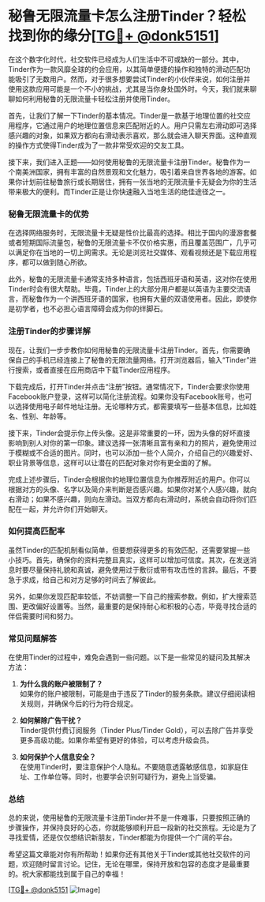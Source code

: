 # 秘鲁无限流量卡怎么注册Tinder？轻松找到你的缘分[[TG💪+ @donk5151](https://t.me/s/donk5151)]

在这个数字化时代，社交软件已经成为人们生活中不可或缺的一部分。其中，Tinder作为一款风靡全球的约会应用，以其简单便捷的操作和独特的滑动匹配功能吸引了无数用户。然而，对于很多想要尝试Tinder的小伙伴来说，如何注册并使用这款应用可能是一个不小的挑战，尤其是当你身处国外时。今天，我们就来聊聊如何利用秘鲁的无限流量卡轻松注册并使用Tinder。

首先，让我们了解一下Tinder的基本情况。Tinder是一款基于地理位置的社交应用程序，它通过用户的地理位置信息来匹配附近的人。用户只需左右滑动即可选择感兴趣的对象，如果双方都向右滑动表示喜欢，那么就会进入聊天界面。这种直观的操作方式使得Tinder成为了一款非常受欢迎的交友工具。

接下来，我们进入正题——如何使用秘鲁的无限流量卡注册Tinder。秘鲁作为一个南美洲国家，拥有丰富的自然景观和文化魅力，吸引着来自世界各地的游客。如果你计划前往秘鲁旅行或长期居住，拥有一张当地的无限流量卡无疑会为你的生活带来极大的便利。而Tinder正是让你快速融入当地生活的绝佳途径之一。

### **秘鲁无限流量卡的优势**

在选择网络服务时，无限流量卡无疑是性价比最高的选择。相比于国内的漫游套餐或者短期国际流量包，秘鲁的无限流量卡不仅价格实惠，而且覆盖范围广，几乎可以满足你在当地的一切上网需求。无论是浏览社交媒体、观看视频还是下载应用程序，都可以做到随心所欲。

此外，秘鲁的无限流量卡通常支持多种语言，包括西班牙语和英语，这对你在使用Tinder时会有很大帮助。毕竟，Tinder上的大部分用户都是以英语为主要交流语言，而秘鲁作为一个讲西班牙语的国家，也拥有大量的双语使用者。因此，即使你是初学者，也不必担心语言障碍会成为你的绊脚石。

### **注册Tinder的步骤详解**

现在，让我们一步步教你如何用秘鲁的无限流量卡注册Tinder。首先，你需要确保自己的手机已经连接上了秘鲁的无限流量网络。打开浏览器后，输入“Tinder”进行搜索，或者直接在应用商店中下载Tinder应用程序。

下载完成后，打开Tinder并点击“注册”按钮。通常情况下，Tinder会要求你使用Facebook账户登录，这样可以简化注册流程。如果你没有Facebook账号，也可以选择使用电子邮件地址注册。无论哪种方式，都需要填写一些基本信息，比如姓名、性别、年龄等。

接下来，Tinder会提示你上传头像。这是非常重要的一环，因为头像的好坏直接影响到别人对你的第一印象。建议选择一张清晰且富有亲和力的照片，避免使用过于模糊或不合适的图片。同时，也可以添加一些个人简介，介绍自己的兴趣爱好、职业背景等信息，这样可以让潜在的匹配对象对你有更全面的了解。

完成上述步骤后，Tinder会根据你的地理位置信息为你推荐附近的用户。你可以根据对方的头像、名字以及简介来判断是否感兴趣。如果你对某个人感兴趣，就向右滑动；如果不感兴趣，则向左滑动。当双方都向右滑动时，系统会自动将你们匹配在一起，并允许你们开始聊天。

### **如何提高匹配率**

虽然Tinder的匹配机制看似简单，但要想获得更多的有效匹配，还需要掌握一些小技巧。首先，确保你的资料完整且真实，这样可以增加可信度。其次，在发送消息时要尽量保持礼貌和真诚，避免使用过于敷衍或带有攻击性的言辞。最后，不要急于求成，给自己和对方足够的时间去了解彼此。

另外，如果你发现匹配率较低，不妨调整一下自己的搜索参数。例如，扩大搜索范围、更改偏好设置等。当然，最重要的是保持耐心和积极的心态，毕竟寻找合适的伴侣需要时间和努力。

### **常见问题解答**

在使用Tinder的过程中，难免会遇到一些问题。以下是一些常见的疑问及其解决方法：

1. **为什么我的账户被限制了？**  
   如果你的账户被限制，可能是由于违反了Tinder的服务条款。建议仔细阅读相关规则，并确保今后的行为符合规定。

2. **如何解除广告干扰？**  
   Tinder提供付费订阅服务（Tinder Plus/Tinder Gold），可以去除广告并享受更多高级功能。如果你希望有更好的体验，可以考虑升级会员。

3. **如何保护个人信息安全？**  
   在使用Tinder时，要注意保护个人隐私。不要随意透露敏感信息，如家庭住址、工作单位等。同时，也要学会识别可疑行为，避免上当受骗。

### **总结**

总的来说，使用秘鲁的无限流量卡注册Tinder并不是一件难事，只要按照正确的步骤操作，并保持良好的心态，你就能够顺利开启一段新的社交旅程。无论是为了寻找爱情，还是仅仅想结识新朋友，Tinder都能为你提供一个广阔的平台。

希望这篇文章能对你有所帮助！如果你还有其他关于Tinder或其他社交软件的问题，欢迎随时留言讨论。记住，无论在哪里，保持开放和包容的态度才是最重要的。祝大家都能找到属于自己的幸福！

[[TG💪+ @donk5151](https://t.me/s/donk5151) ![Image](https://i.postimg.cc/rwNCRYN7/Snipaste-2025-04-30-17-27-05.png)]
